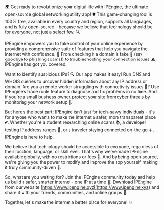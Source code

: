 🌍 Get ready to revolutionize your digital life with IPEngine, the ultimate open-source global networking utility app! 🛡️ This game-changing tool is 100% free, available in every country and region, supports all languages, and is fully open-source - because we believe that technology should be for everyone, not just a select few. 🔍

IPEngine empowers you to take control of your online experience by providing a comprehensive suite of features that help you navigate the internet with confidence. 💪 From checking if a domain is fake 🤔 (say goodbye to phishing scams!) to troubleshooting your connection issues ⚠️, IPEngine has got you covered.

Want to identify suspicious IPs? 🔍 Our app makes it easy! Run DNS and WHOIS queries to uncover hidden information about any IP address or domain. Are you a remote worker struggling with connectivity issues 📡? Use IPEngine's trace route feature to diagnose and fix problems in no time. And if you're a small business owner, protect your site from cyber threats by monitoring your network setup 🚀.

But here's the best part: IPEngine isn't just for tech-savvy individuals - it's for anyone who wants to make the internet a safer, more transparent place 💕. Whether you're a student researching online scams 📚, a developer testing IP address ranges 🤖, or a traveler staying connected on-the-go ✈️, IPEngine is here to help.

We believe that technology should be accessible to everyone, regardless of their location, language, or skill level. That's why we've made IPEngine available globally, with no restrictions or fees 💸. And by being open-source, we're giving you the power to modify and improve the app yourself, making it truly community-driven 🤝.

So, what are you waiting for? Join the IPEngine community today and help us build a safer, smarter internet - one IP at a time 🔧. Download IPEngine from our website [https://www.ipengine.xyz](https://www.ipengine.xyz) and share it with your friends, communities, and online groups 📢.

Together, let's make the internet a better place for everyone! 💥